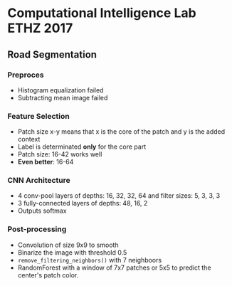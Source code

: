 # Computational Intelligence Lab ETHZ 2017

## Road Segmentation

### Preproces
- Histogram equalization failed
- Subtracting mean image failed

### Feature Selection
- Patch size x-y means that x is the core of the patch and y is the added context
- Label is determinated **only** for the core part
- Patch size: 16-42 works well
- **Even better**: 16-64

### CNN Architecture
- 4 conv-pool layers of depths: 16, 32, 32, 64 and filter sizes: 5, 3, 3, 3
- 3 fully-connected layers of depths: 48, 16, 2
- Outputs softmax

### Post-processing
- Convolution of size 9x9 to smooth
- Binarize the image with threshold 0.5
- `remove_filtering_neighbors()` with 7 neighboors
- RandomForest with a window of 7x7 patches or 5x5 to predict the center's patch color.
